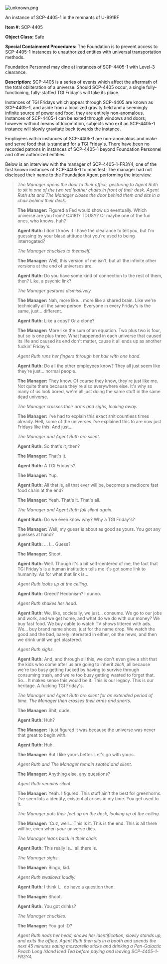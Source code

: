 ![unknown.png](https://cdn.discordapp.com/attachments/606893333364604939/740320215916871781/unknown.png)

An instance of SCP-4405-1 in the remnants of U-991RF

**Item #:** SCP-4405

**Object Class:** Safe

**Special Containment Procedures:** The Foundation is to prevent access to SCP-4405-1 instances to unauthorized entities with universal transportation methods.

Foundation Personnel may dine at instances of SCP-4405-1 with Level-3 clearance.

**Description:** SCP-4405 is a series of events which affect the aftermath of the total obliteration of a universe. Should SCP-4405 occur, a single fully-functioning, fully-staffed TGI Friday's will take its place.

Instances of TGI Fridays which appear through SCP-4405 are known as SCP-4405-1, and aside from a localized gravity field and a seemingly infinite source of power and food, they are entirely non-anomalous. Instances of SCP-4405-1 can be exited through windows and doors; however without means of locomotion, subjects who exit an SCP-4405-1 instance will slowly gravitate back towards the instance.

Employees within instances of SCP-4405-1 are non-anomalous and make and serve food that is standard for a TGI Friday's. There have been no recorded patrons in instances of SCP-4405-1 beyond Foundation Personnel and other authorized entities.

Below is an interview with the manager of SCP-4405-1-FR3Y4, one of the first known instances of SCP-4405-1 to manifest. The manager had not disclosed their name to the Foundation Agent performing the interview.

> **<Begin Log>**
> 
> _The Manager opens the door to their office, gesturing to Agent Ruth to sit in one of the two red leather chairs in front of their desk. Agent Ruth sits and The Manager closes the door behind them and sits in a chair behind their desk._
> 
> **The Manager:** Figured a Fed would show up eventually. Which universe are you from? C4181? TDU8Y? Or maybe one of the fun ones, who knows, huh?
> 
> **Agent Ruth:** I don't know if I have the clearance to tell you, but I'm guessing by your blasé attitude that you're used to being interrogated?
> 
> _The Manager chuckles to themself._
> 
> **The Manager:** Well, this version of me isn't, but all the infinite other versions at the end of universes are.
> 
> **Agent Ruth:** Do you have some kind of connection to the rest of them, then? Like, a psychic link?
> 
> _The Manager gestures dismissively._
> 
> **The Manager:** Nah, more like… more like a shared brain. Like we're technically all the same person. Everyone in every Friday's is the same, just… different.
> 
> **Agent Ruth:** Like a copy? Or a clone?
> 
> **The Manager:** More like the sum of an equation. Two plus two is four, but so is one plus three. What happened in each universe that caused its life and caused its end don't matter, cause it all ends up as another fuckin' Friday's.
> 
> _Agent Ruth runs her fingers through her hair with one hand._
> 
> **Agent Ruth:** Do all the other employees know? They all just seem like they're just… normal people.
> 
> **The Manager:** They know. Of course they know, they're just like me. Not quite there because they're also everywhere else. It's why so many of us look bored, we're all just doing the same stuff in the same dead universe.
> 
> _The Manager crosses their arms and sighs, looking away._
> 
> **The Manager:** I've had to explain this exact shit countless times already. Hell, some of the universes I've explained this to are now just Fridays like this. And just…
> 
> _The Manager and Agent Ruth are silent._
> 
> **Agent Ruth:** So that's it, then?
> 
> **The Manager:** That's it.
> 
> **Agent Ruth:** A TGI Friday's?
> 
> **The Manager:** Yup.
> 
> **Agent Ruth:** All that is, all that ever will be, becomes a mediocre fast food chain at the end?
> 
> **The Manager:** Yeah. That's it. That's all.
> 
> _The Manager and Agent Ruth fall silent again._
> 
> **Agent Ruth:** Do we even know why? Why a TGI Friday's?
> 
> **The Manager:** Well, my guess is about as good as yours. You got any guesses at hand?
> 
> **Agent Ruth:** … I… Guess?
> 
> **The Manager:** Shoot.
> 
> **Agent Ruth:** Well. Though it's a bit self-centered of me, the fact that TGI Friday's is a human institution tells me it's got some link to humanity. As for what that link is…
> 
> _Agent Ruth looks up at the ceiling._
> 
> **Agent Ruth:** Greed? Hedonism? I dunno.
> 
> _Agent Ruth shakes her head._
> 
> **Agent Ruth:** We, like, societally, we just… consume. We go to our jobs and work, and we get home, and what do we do with our money? We buy fast food. We buy cable to watch TV shows littered with ads. We… buy brand name shoes, just for the name drop. We watch the good and the bad, barely interested in either, on the news, and then we drink until we get plastered.
> 
> _Agent Ruth sighs._
> 
> **Agent Ruth:** And, and through all this, we don't even give a shit that the kids who come after us are going to inherit _zilch_, all because we're too busy getting fucked by having to survive through consuming trash, and we're too busy getting wasted to forget that. So… It makes sense this would be it. This is our legacy. This is our heritage. A fucking TGI Friday's.
> 
> _The Manager and Agent Ruth are silent for an extended period of time. The Manager then crosses their arms and snorts._
> 
> **The Manager:** Shit, dude.
> 
> **Agent Ruth:** Huh?
> 
> **The Manager:** I just figured it was because the universe was never that great to begin with.
> 
> **Agent Ruth:** Huh.
> 
> **The Manager:** But I like yours better. Let's go with yours.
> 
> _Agent Ruth and The Manager remain seated and silent._
> 
> **The Manager:** Anything else, any questions?
> 
> _Agent Ruth remains silent._
> 
> **The Manager:** Yeah. I figured. This stuff ain't the best for greenhorns. I've seen lots a identity, existential crises in my time. You get used to it.
> 
> _The Manager puts their feet up on the desk, looking up at the ceiling._
> 
> **The Manager:** 'Cuz, well… This is it. This is the end. This is all there will be, even when _your_ universe dies.
> 
> _The Manager leans back in their chair._
> 
> **Agent Ruth:** This really is… all there is.
> 
> _The Manager sighs._
> 
> **The Manager:** Bingo, kid.
> 
> _Agent Ruth swallows loudly._
> 
> **Agent Ruth:** I think I… do have a question then.
> 
> **The Manager:** Shoot.
> 
> **Agent Ruth:** You got drinks?
> 
> _The Manager chuckles._
> 
> **The Manager:** You got ID?
> 
> _Agent Ruth nods her head, shows her identification, slowly stands up, and exits the office. Agent Ruth then sits in a booth and spends the next 45 minutes eating mozzarella sticks and drinking a Pan-Galactic Peach Long Island Iced Tea before paying and leaving SCP-4405-1-FR3Y4._
> 
> **<End Log>**